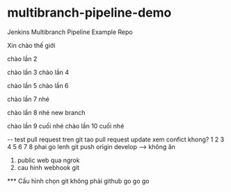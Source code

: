 # multibranch-pipeline-demo
Jenkins Multibranch Pipeline Example Repo
 
Xin chào thế giới

chào lần 2

chào lần 3
chào lần 4

chào lần 5
chào lần 6

chào lần 7 nhé

chào lần 8 nhé new branch

chào lần 9 cuối nhé 
chào lần 10 cuối nhé 

-- test pull request
tren git tao pull request update xem confict khong?
1
2
3
4
5
6
7
8
phai go lenh git push origin develop --> không ăn

1. public web qua ngrok
2. cau hinh webhook git


*** Cấu hình chọn git không phải github
go go go 
